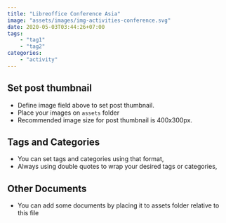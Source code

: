 ```yaml
---
title: "Libreoffice Conference Asia"
image: "assets/images/img-activities-conference.svg"
date: 2020-05-03T03:44:26+07:00
tags: 
    - "tag1"
    - "tag2"
categories:
    - "activity"
---
```


## Set post thumbnail
- Define image field above to set post thumbnail. 
- Place your images on `assets` folder
- Recommended image size for post thumbnail is 400x300px.

## Tags and Categories
- You can set tags and categories using that format,
- Always using double quotes to wrap your desired tags or categories,

## Other Documents
- You can add some documents by placing it to assets folder relative to this file